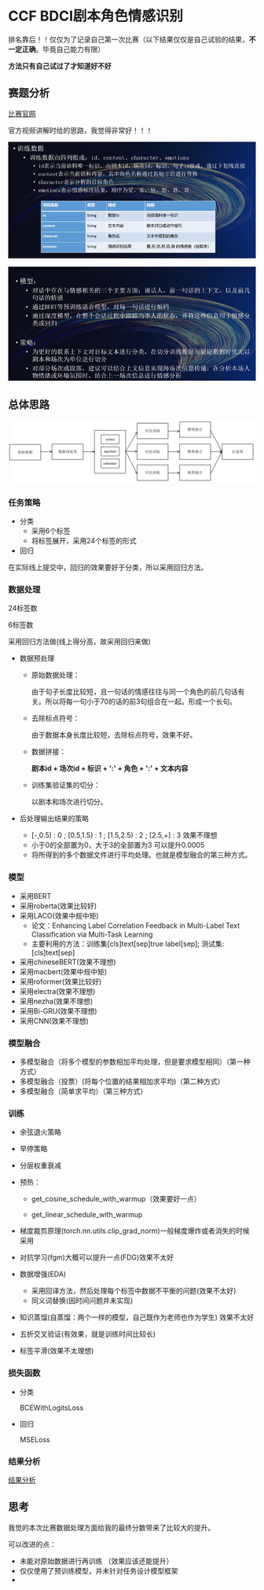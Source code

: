 # CCF BDCI剧本角色情感识别

排名靠后！！仅仅为了记录自己第一次比赛（以下结果仅仅是自己试验的结果，**不一定正确**。毕竟自己能力有限）

**方法只有自己试过了才知道好不好**

## 赛题分析

[比赛官网](https://www.datafountain.cn/competitions/518)

官方视频讲解时给的思路，我觉得非常好！！！

![Snipaste_2021-10-27_18-35-52](images/Snipaste_2021-10-27_18-35-52.png)

![Snipaste_2021-10-27_18-20-22](images/Snipaste_2021-10-27_18-20-22.png)



## 总体思路

![image-20220116151837990](images\image-20220116151837990.png)

### 任务策略

* 分类
  * 采用6个标签
  * 将标签展开，采用24个标签的形式
* 回归

在实际线上提交中，回归的效果要好于分类，所以采用回归方法。

### 数据处理

24标签数

6标签数

采用回归方法做(线上得分高，故采用回归来做)

* 数据预处理

  * 原始数据处理：

    由于句子长度比较短，且一句话的情感往往与同一个角色的前几句话有关。所以将每一句小于70的话的前3句组合在一起。形成一个长句。

  * 去除标点符号：

    由于数据本身长度比较短，去除标点符号，效果不好。

  * 数据拼接：  

     **剧本id + 场次id + 标识 + ':' + 角色 + ':' + 文本内容**

  * 训练集验证集的切分：

    以剧本和场次进行切分。




* 后处理输出结果的策略
  * [-,0.5) : 0 ; [0.5,1.5) : 1 ; [1.5,2.5) : 2 ; [2.5,+] : 3  效果不理想
  * 小于0的全部置为0，大于3的全部置为3  可以提升0.0005
  * 将所得到的多个数据文件进行平均处理。也就是模型融合的第三种方式。


### 模型

* 采用BERT
* 采用roberta(效果比较好)
* 采用LACO(效果中规中矩)
  * 论文：Enhancing Label Correlation Feedback in Multi-Label Text Classification via Multi-Task Learning
  * 主要利用的方法：训练集[cls]text[sep]true label[sep]; 测试集:[cls]text[sep]
* 采用chineseBERT(效果不理想)
* 采用macbert(效果中规中矩)
* 采用roformer(效果比较好)
* 采用electra(效果不理想)
* 采用nezha(效果不理想)
* 采用Bi-GRU(效果不理想)
* 采用CNN(效果不理想)

### 模型融合


* 多模型融合（将多个模型的参数相加平均处理，但是要求模型相同）（第一种方式）
* 多模型融合（投票）(将每个位置的结果相加求平均)（第二种方式）
* 多模型融合（简单求平均）（第三种方式）


### 训练


* 余弦退火策略

* 早停策略

* 分层权重衰减

* 预热：

    * get_cosine_schedule_with_warmup（效果要好一点）

    * get_linear_schedule_with_warmup
    
* 梯度裁剪原理(torch.nn.utils.clip_grad_norm)一般梯度爆炸或者消失的时候采用

* 对抗学习(fgm)大概可以提升一点(FDG)效果不太好

* 数据增强(EDA)
  * 采用回译方法，然后处理每个标签中数据不平衡的问题(效果不太好)
  * 同义词替换(因时间问题并未实现)

* 知识蒸馏(自蒸馏：两个一样的模型，自己既作为老师也作为学生)  效果不太好

* 五折交叉验证(有效果，就是训练时间比较长)

* 标签平滑(效果不太理想)




### 损失函数

* 分类


  BCEWithLogitsLoss

* 回归

  MSELoss

### 结果分析

[结果分析](analyze.md)



## 思考

我觉的本次比赛数据处理方面给我的最终分数带来了比较大的提升。



可以改进的点：

* 未能对原始数据进行再训练  （效果应该还能提升）
* 仅仅使用了预训练模型，并未针对任务设计模型框架
* 